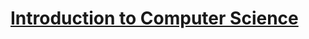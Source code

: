 # [Introduction to Computer Science](https://www.csd.uoc.gr/CSD/index.jsp?content=courses_catalog&openmenu=demoAcc3&lang=en&course=1)
